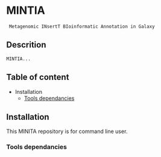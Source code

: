 # MINTIA
     Metagenomic INsertT BIoinformatic Annotation in Galaxy

## Descrition
	MINTIA...

## Table of content
- Installation
	- [Tools dependancies](#tools-dependancies)

## Installation
This MINITA repository is for command line user.

### Tools dependancies
